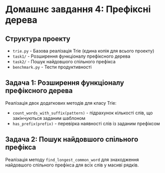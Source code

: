 # Домашнє завдання 4: Префіксні дерева

## Структура проекту

- `trie.py` - Базова реалізація Trie (єдина копія для всього проекту)
- `task1/` - Розширення функціоналу префіксного дерева
- `task2/` - Пошук найдовшого спільного префікса
- `benchmark.py` - Тести продуктивності

## Задача 1: Розширення функціоналу префіксного дерева

Реалізація двох додаткових методів для класу Trie:
- `count_words_with_suffix(pattern)` - підрахунок кількості слів, що закінчуються заданим шаблоном
- `has_prefix(prefix)` - перевірка наявності слів із заданим префіксом

## Задача 2: Пошук найдовшого спільного префікса

Реалізація методу `find_longest_common_word` для знаходження найдовшого спільного префікса для всіх слів у масиві рядків.
